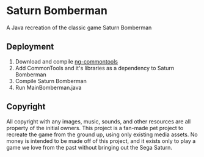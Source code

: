 # Saturn Bomberman
A Java recreation of the classic game Saturn Bomberman

## Deployment

1. Download and compile [ng-commontools](https://github.com/vegeto079/ng-commontools)
2. Add CommonTools and it's libraries as a dependency to Saturn Bomberman
3. Compile Saturn Bomberman
4. Run MainBomberman.java

## Copyright

All copyright with any images, music, sounds, and other resources are all property of the initial owners. This project is a fan-made pet project to recreate the game from the ground up, using only existing media assets. No money is intended to be made off of this project, and it exists only to play a game we love from the past without bringing out the Sega Saturn.
